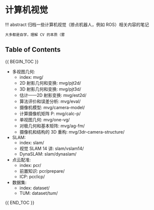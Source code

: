 # 计算机视觉

!!! abstract
    归档一些计算机视觉（掺点机器人，例如 ROS）相关内容的笔记

    大多都是自学，理解 CV 的本质（雾

## Table of Contents

{{ BEGIN_TOC }}

- 多视图几何:
    - index: mvg/
    - 2D 射影几何和变换: mvg/pjt2d/
    - 3D 射影几何和变换: mvg/pjt3d/
    - 估计——2D 射影变换: mvg/est2d/
    - 算法评价和误差分析: mvg/eval/
    - 摄像机模型: mvg/camera-model/
    - 计算摄像机矩阵 P: mvg/calc-p/
    - 单视图几何: mvg/one-vg/
    - 对极几何和基本矩阵: mvg/ag-fm/
    - 摄像机和结构的 3D 重构: mvg/3dr-camera-structure/
- SLAM:
    - index: slam/
    - 视觉 SLAM 14 讲: slam/vslam14/
    - DynaSLAM: slam/dynaslam/
- 点云配准:
    - index: pcr/
    - 前置知识: pcr/prepare/
    - ICP: pcr/icp/
- 数据集:
    - index: dataset/
    - TUM: dataset/tum/

{{ END_TOC }}

<!-- 
- [多视图几何](mvg/)
- [SLAM](slam/)
- [点云配准](pcr/)
- [三维数据场可视化](3d-visualization/) -->